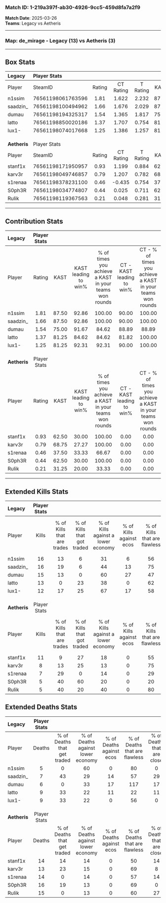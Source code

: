 ### Match ID: 1-219a397f-ab30-4926-9cc5-459d8fa7a2f9  
**Match Date**: 2025-03-26  
**Teams**: Legacy vs Aetheris  

---  

### **Map**: de_mirage - Legacy (13) vs Aetheris (3)  
---  

## Box Stats  

| **Legacy**   | Player Stats      |        |           |          |       |       |       |         |        |      |     |
| :- | :- | :-: | :-: | :-: | :-: | :-: | :-: | :-: | :-: | :-: | :-: |
| Player       | SteamID           | Rating | CT Rating | T Rating | KAST  |  ADR  | Kills | Assists | Deaths | K/D  | HS% |
| n1ssim       | 76561198061763596 |  1.81  |   1.622   |  2.232   | 87.50 | 116.5 |  16   |    6    |   5    | 3.20 | 50  |
| saadzin_     | 76561198100494962 |  1.66  |   1.676   |  2.029   | 87.50 | 88.4  |  16   |    8    |   7    | 2.29 | 31  |
| dumau        | 76561198194325317 |  1.54  |   1.365   |  1.817   | 75.00 | 93.3  |  15   |    4    |   6    | 2.50 | 60  |
| latto        | 76561198850020186 |  1.37  |   1.707   |  0.754   | 81.25 | 87.6  |  13   |    5    |   9    | 1.44 | 46  |
| lux1-        | 76561198074017668 |  1.25  |   1.386   |  1.257   | 81.25 | 70.6  |  12   |    4    |   9    | 1.33 | 41  |
|              |                   |        |           |          |       |       |       |         |        |      |     |
|              |                   |        |           |          |       |       |       |         |        |      |     |
|              |                   |        |           |          |       |       |       |         |        |      |     |
| **Aetheris** | Player Stats      |        |           |          |       |       |       |         |        |      |     |
| Player       | SteamID           | Rating | CT Rating | T Rating | KAST  |  ADR  | Kills | Assists | Deaths | K/D  | HS% |
| stanf1x      | 76561198171950957 |  0.93  |   1.199   |  0.884   | 62.50 | 82.4  |  11   |    3    |   14   | 0.79 | 63  |
| karv3r       | 76561198049746857 |  0.79  |   1.207   |  0.782   | 68.75 | 65.9  |   8   |    2    |   13   | 0.62 | 50  |
| s1renaa      | 76561198378231100 |  0.46  |  -0.435   |  0.754   | 37.50 | 61.6  |   7   |    2    |   14   | 0.50 | 85  |
| S0ph3R       | 76561198034774807 |  0.44  |   0.025   |  0.711   | 62.50 | 47.9  |   5   |    5    |   16   | 0.31 | 100 |
| RuIik        | 76561198119367563 |  0.21  |   0.048   |  0.281   | 31.25 | 46.3  |   5   |    0    |   15   | 0.33 | 80  |
---  

## Contribution Stats  

| **Legacy**   | Player Stats |       |                      |                                                        |                           |                                                             |                          |                                                            |
| :- | :-: | :-: | :-: | :-: | :-: | :-: | :-: | :-: |
| Player       |    Rating    | KAST  | KAST leading to win% | % of times you achieve a KAST in your teams won rounds | CT - KAST leading to win% | CT - % of times you achieve a KAST in your teams won rounds | T - KAST leading to win% | T - % of times you achieve a KAST in your teams won rounds |
| n1ssim       |     1.81     | 87.50 |        92.86         |                         100.00                         |           90.00           |                           100.00                            |          100.00          |                           100.00                           |
| saadzin_     |     1.66     | 87.50 |        92.86         |                         100.00                         |           90.00           |                           100.00                            |          100.00          |                           100.00                           |
| dumau        |     1.54     | 75.00 |        91.67         |                         84.62                          |           88.89           |                            88.89                            |          100.00          |                           75.00                            |
| latto        |     1.37     | 81.25 |        84.62         |                         84.62                          |           81.82           |                           100.00                            |          100.00          |                           50.00                            |
| lux1-        |     1.25     | 81.25 |        92.31         |                         92.31                          |           90.00           |                           100.00                            |          100.00          |                           75.00                            |
|              |              |       |                      |                                                        |                           |                                                             |                          |                                                            |
|              |              |       |                      |                                                        |                           |                                                             |                          |                                                            |
|              |              |       |                      |                                                        |                           |                                                             |                          |                                                            |
| **Aetheris** | Player Stats |       |                      |                                                        |                           |                                                             |                          |                                                            |
| Player       |    Rating    | KAST  | KAST leading to win% | % of times you achieve a KAST in your teams won rounds | CT - KAST leading to win% | CT - % of times you achieve a KAST in your teams won rounds | T - KAST leading to win% | T - % of times you achieve a KAST in your teams won rounds |
| stanf1x      |     0.93     | 62.50 |        30.00         |                         100.00                         |           0.00            |                            0.00                             |          42.86           |                           100.00                           |
| karv3r       |     0.79     | 68.75 |        27.27         |                         100.00                         |           0.00            |                            0.00                             |          37.50           |                           100.00                           |
| s1renaa      |     0.46     | 37.50 |        33.33         |                         66.67                          |           0.00            |                            0.00                             |          33.33           |                           66.67                            |
| S0ph3R       |     0.44     | 62.50 |        30.00         |                         100.00                         |           0.00            |                            0.00                             |          33.33           |                           100.00                           |
| RuIik        |     0.21     | 31.25 |        20.00         |                         33.33                          |           0.00            |                            0.00                             |          25.00           |                           33.33                            |
---  

## Extended Kills Stats  

| **Legacy**   | Player Stats |                            |                            |                                    |                         |                              |                                 |                                       |                    |           |
| :- | :-: | :-: | :-: | :-: | :-: | :-: | :-: | :-: | :-: | :-: |
| Player       |    Kills     | % of Kills that are trades | % of Kills that got traded | % of Kills against a lower economy | % of Kills against ecos | % of Kills that are flawless | % of Kills that are close duels | % of Kills that are assisted by flash | Pistol Round Kills | AWP Kills |
| n1ssim       |      16      |             13             |             6              |                 31                 |            6            |              56              |                6                |                   6                   |         0          |     4     |
| saadzin_     |      16      |             19             |             6              |                 44                 |           13            |              75              |               13                |                   6                   |         3          |     1     |
| dumau        |      15      |             13             |             0              |                 60                 |           27            |              47              |               20                |                   7                   |         0          |     0     |
| latto        |      13      |             0              |             23             |                 38                 |            0            |              62              |               15                |                   8                   |         0          |     1     |
| lux1-        |      12      |             17             |             25             |                 67                 |           17            |              58              |                8                |                  17                   |         0          |     1     |
|              |              |                            |                            |                                    |                         |                              |                                 |                                       |                    |           |
|              |              |                            |                            |                                    |                         |                              |                                 |                                       |                    |           |
|              |              |                            |                            |                                    |                         |                              |                                 |                                       |                    |           |
| **Aetheris** | Player Stats |                            |                            |                                    |                         |                              |                                 |                                       |                    |           |
| Player       |    Kills     | % of Kills that are trades | % of Kills that got traded | % of Kills against a lower economy | % of Kills against ecos | % of Kills that are flawless | % of Kills that are close duels | % of Kills that are assisted by flash | Pistol Round Kills | AWP Kills |
| stanf1x      |      11      |             9              |             27             |                 18                 |            0            |              55              |                0                |                   0                   |         0          |     1     |
| karv3r       |      8       |             13             |             25             |                 13                 |            0            |              75              |               13                |                   0                   |         0          |     3     |
| s1renaa      |      7       |             29             |             0              |                 14                 |            0            |              29              |               14                |                   0                   |         0          |     1     |
| S0ph3R       |      5       |             40             |             60             |                 20                 |            0            |              20              |               40                |                   0                   |         0          |     1     |
| RuIik        |      5       |             40             |             20             |                 40                 |            0            |              80              |                0                |                   0                   |         0          |     2     |
## Extended Deaths Stats  

| **Legacy**   | Player Stats |                             |                                   |                          |                               |                            |                           |               |
| :- | :-: | :-: | :-: | :-: | :-: | :-: | :-: | :-: |
| Player       |    Deaths    | % of Deaths that get traded | % of Deaths against lower economy | % of Deaths against ecos | % of Deaths that are flawless | % of Deaths that are close | % of Deaths while blinded | Deaths to AWP |
| n1ssim       |      5       |              0              |                60                 |            0             |              80               |             0              |             0             |       0       |
| saadzin_     |      7       |             43              |                29                 |            14            |              57               |             29             |             0             |       0       |
| dumau        |      6       |              0              |                33                 |            17            |              117              |             17             |             0             |       0       |
| latto        |      9       |             33              |                22                 |            11            |              22               |             11             |             0             |       0       |
| lux1-        |      9       |             33              |                22                 |            0             |              56               |             0              |             0             |       0       |
|              |              |                             |                                   |                          |                               |                            |                           |               |
|              |              |                             |                                   |                          |                               |                            |                           |               |
|              |              |                             |                                   |                          |                               |                            |                           |               |
| **Aetheris** | Player Stats |                             |                                   |                          |                               |                            |                           |               |
| Player       |    Deaths    | % of Deaths that get traded | % of Deaths against lower economy | % of Deaths against ecos | % of Deaths that are flawless | % of Deaths that are close | % of Deaths while blinded | Deaths to AWP |
| stanf1x      |      14      |             14              |                14                 |            0             |              50               |             14             |            21             |       0       |
| karv3r       |      13      |             23              |                15                 |            0             |              69               |             8              |             0             |       0       |
| s1renaa      |      14      |              0              |                14                 |            0             |              57               |             14             |             0             |       0       |
| S0ph3R       |      16      |             19              |                13                 |            0             |              69               |             0              |             6             |       1       |
| RuIik        |      15      |              0              |                13                 |            0             |              60               |             27             |            13             |       2       |
